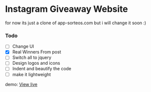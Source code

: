 # Instagram Giveaway Website
for now its just a clone of app-sorteos.com but i will change it soon :)
### Todo
- [ ] Change UI
- [x] Real Winners From post
- [ ] Switch all to jquery
- [ ] Design logos and icons
- [ ] Indent and beautify the code
- [ ] make it lightweight

demo: [View live](https://hooriahic.github.io/Giveaway/)
